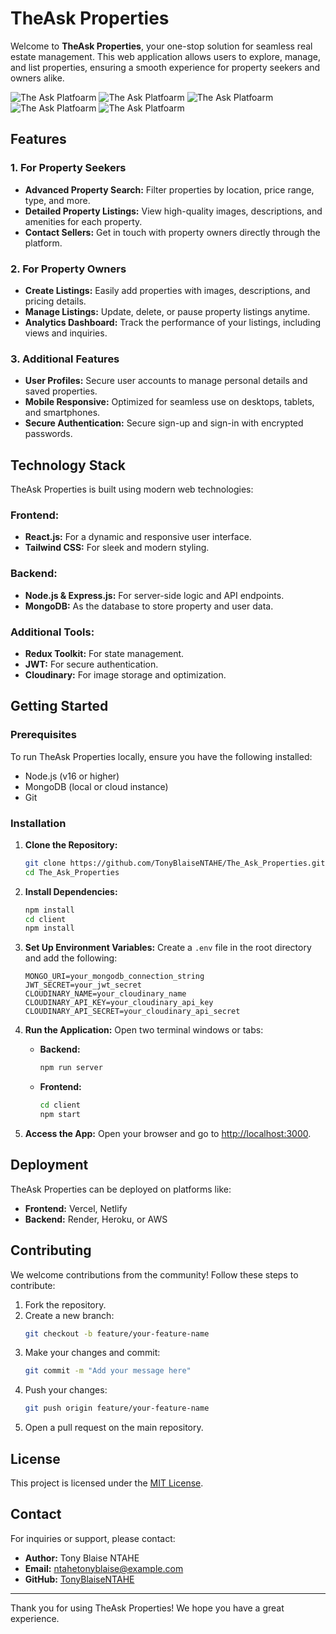 # TheAsk Properties

Welcome to **TheAsk Properties**, your one-stop solution for seamless real estate management. This web application allows users to explore, manage, and list properties, ensuring a smooth experience for property seekers and owners alike.

![The Ask Platfoarm](https://github.com/TonyBlaiseNTAHE/The_Ask_Properties/blob/main/Screenshot%202025-01-13%208.55.12%20AM.png)
![The Ask Platfoarm](https://github.com/TonyBlaiseNTAHE/The_Ask_Properties/blob/main/Screenshot%202025-01-13%208.55.20%20AM.png)
![The Ask Platfoarm](https://github.com/TonyBlaiseNTAHE/The_Ask_Properties/blob/main/Screenshot%202025-01-13%208.56.34%20AM.png)
![The Ask Platfoarm](https://github.com/TonyBlaiseNTAHE/The_Ask_Properties/blob/main/Screenshot%202025-01-13%208.56.47%20AM.png)
![The Ask Platfoarm](https://github.com/TonyBlaiseNTAHE/The_Ask_Properties/blob/main/Screenshot%202025-01-13%208.57.23%20AM.png)

## Features

### 1. **For Property Seekers**

- **Advanced Property Search:** Filter properties by location, price range, type, and more.
- **Detailed Property Listings:** View high-quality images, descriptions, and amenities for each property.
- **Contact Sellers:** Get in touch with property owners directly through the platform.

### 2. **For Property Owners**

- **Create Listings:** Easily add properties with images, descriptions, and pricing details.
- **Manage Listings:** Update, delete, or pause property listings anytime.
- **Analytics Dashboard:** Track the performance of your listings, including views and inquiries.

### 3. **Additional Features**

- **User Profiles:** Secure user accounts to manage personal details and saved properties.
- **Mobile Responsive:** Optimized for seamless use on desktops, tablets, and smartphones.
- **Secure Authentication:** Secure sign-up and sign-in with encrypted passwords.

## Technology Stack

TheAsk Properties is built using modern web technologies:

### Frontend:

- **React.js:** For a dynamic and responsive user interface.
- **Tailwind CSS:** For sleek and modern styling.

### Backend:

- **Node.js & Express.js:** For server-side logic and API endpoints.
- **MongoDB:** As the database to store property and user data.

### Additional Tools:

- **Redux Toolkit:** For state management.
- **JWT:** For secure authentication.
- **Cloudinary:** For image storage and optimization.

## Getting Started

### Prerequisites

To run TheAsk Properties locally, ensure you have the following installed:

- Node.js (v16 or higher)
- MongoDB (local or cloud instance)
- Git

### Installation

1. **Clone the Repository:**

   ```bash
   git clone https://github.com/TonyBlaiseNTAHE/The_Ask_Properties.git
   cd The_Ask_Properties
   ```

2. **Install Dependencies:**

   ```bash
   npm install
   cd client
   npm install
   ```

3. **Set Up Environment Variables:**
   Create a `.env` file in the root directory and add the following:

   ```env
   MONGO_URI=your_mongodb_connection_string
   JWT_SECRET=your_jwt_secret
   CLOUDINARY_NAME=your_cloudinary_name
   CLOUDINARY_API_KEY=your_cloudinary_api_key
   CLOUDINARY_API_SECRET=your_cloudinary_api_secret
   ```

4. **Run the Application:**
   Open two terminal windows or tabs:

   - **Backend:**
     ```bash
     npm run server
     ```
   - **Frontend:**
     ```bash
     cd client
     npm start
     ```

5. **Access the App:**
   Open your browser and go to [http://localhost:3000](http://localhost:3000).

## Deployment

TheAsk Properties can be deployed on platforms like:

- **Frontend:** Vercel, Netlify
- **Backend:** Render, Heroku, or AWS

## Contributing

We welcome contributions from the community! Follow these steps to contribute:

1. Fork the repository.
2. Create a new branch:
   ```bash
   git checkout -b feature/your-feature-name
   ```
3. Make your changes and commit:
   ```bash
   git commit -m "Add your message here"
   ```
4. Push your changes:
   ```bash
   git push origin feature/your-feature-name
   ```
5. Open a pull request on the main repository.

## License

This project is licensed under the [MIT License](LICENSE).

## Contact

For inquiries or support, please contact:

- **Author:** Tony Blaise NTAHE
- **Email:** ntahetonyblaise@example.com
- **GitHub:** [TonyBlaiseNTAHE](https://github.com/TonyBlaiseNTAHE)

---

Thank you for using TheAsk Properties! We hope you have a great experience.
